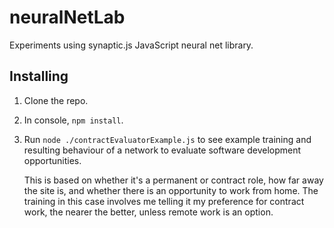# neuralNetLab
Experiments using synaptic.js JavaScript neural net library.

## Installing

1. Clone the repo.
2. In console, `npm install`.
3. Run `node ./contractEvaluatorExample.js` to see example training and resulting behaviour of a network to evaluate software development opportunities. 

   This is based on whether it's a permanent or contract role, how far away the site is, and whether there is an opportunity to work from home.
   The training in this case involves me telling it my preference for contract work, the nearer the better, unless remote work is an option.


